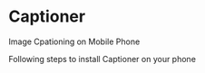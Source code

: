 Captioner
==================
Image Cpationing on Mobile Phone

Following steps to install Captioner on your phone

